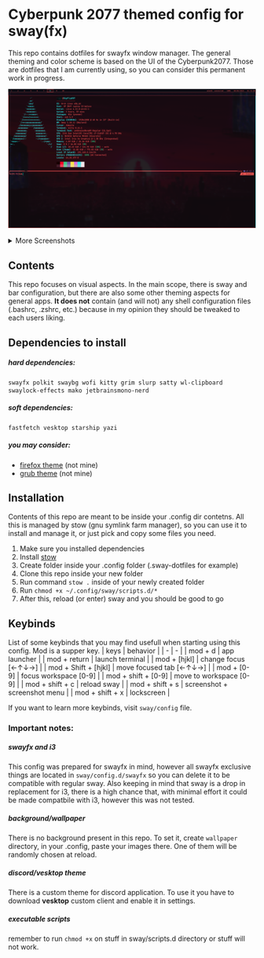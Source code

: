 # Cyberpunk 2077 themed config for sway(fx)
This repo contains dotfiles for swayfx window manager. The general theming and color scheme is based on the UI of the Cyberpunk2077. Those are dotfiles that I am currently using, so you can consider this permanent work in progress.

<p align="center">
	<img src="screenshots/08-04-2025_01:52:07.png"/>
</p>

<details>
<summary>More Screenshots</summary>
<img src="screenshots/08-04-2025_01:49:21.png"/>
<img src="screenshots/25-09-2025_20:32:51.png"/>
</details>


## Contents
This repo focuses on visual aspects. In the main scope, there is sway and bar configuration, but there are also some other theming aspects for general apps. **It does not** contain (and will not) any shell configuration files (.bashrc, .zshrc, etc.) because in my opinion they should be tweaked to each users liking.

## Dependencies to install
##### hard dependencies:
```
swayfx polkit swaybg wofi kitty grim slurp satty wl-clipboard swaylock-effects mako jetbrainsmono-nerd
```
##### soft dependencies:
```
fastfetch vesktop starship yazi
```
##### you may consider:
- [firefox theme](https://addons.mozilla.org/en-US/firefox/addon/cyberpunk-2077-ui) (not mine)
- [grub theme](https://github.com/adnksharp/CyberGRUB-2077) (not mine)

## Installation
Contents of this repo are meant to be inside your .config dir contetns. All this is managed by stow (gnu symlink farm manager), so you can use it to install and manage it, or just pick and copy some files you need.

1. Make sure you installed dependencies
2. Install [stow](https://www.gnu.org/software/stow/)
3. Create folder inside your .config folder (.sway-dotfiles for example)
4. Clone this repo inside your new folder
5. Run command `stow .` inside of your newly created folder
7. Run `chmod +x ~/.config/sway/scripts.d/*`
6. After this, reload (or enter) sway and you should be good to go

## Keybinds
List of some keybinds that you may find usefull when starting using this config.
Mod is a supper key.
| keys            			    | behavior							|
| -             		    	| -         			    		|
| mod + d         		    	| app launcher						|
| mod + return			    	| launch terminal					|
| mod + [hjkl]					| change focus [←↑↓→]				|
| mod + Shift + [hjkl]	        | move focused tab [←↑↓→]			|
| mod + [0-9]					| focus workspace [0-9]				|
| mod + shift + [0-9]			| move to  workspace [0-9]			|
| mod + shift + c				| reload sway						|
| mod + shift + s				| screenshot + screenshot menu      | 
| mod + shift + x				| lockscreen                        | 


If you want to learn more keybinds, visit `sway/config` file.

### Important notes:
##### swayfx and i3
This config was prepared for swayfx in mind, however all swayfx exclusive things are located in `sway/config.d/swayfx` so you can delete it to be compatible with regular sway. Also keeping in mind that sway is a drop in replacement for i3, there is a high chance that, with minimal effort it could be made compatbile with i3, however this was not tested.
##### background/wallpaper
There is no background present in this repo. To set it, create `wallpaper` directory, in your .config, paste your images there. One of them will be randomly chosen at reload.
##### discord/vesktop theme
There is a custom theme for discord application. To use it you have to download **vesktop** custom client and enable it in settings.
##### executable scripts
remember to run `chmod +x` on stuff in sway/scripts.d directory or stuff will not work.
